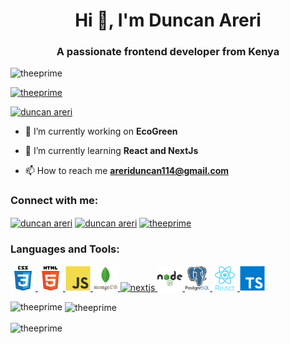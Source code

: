 <h1 align="center">Hi 👋, I'm Duncan Areri</h1>
<h3 align="center">A passionate frontend developer from Kenya</h3>

<p align="left"> <img src="https://komarev.com/ghpvc/?username=theeprime&label=Profile%20views&color=0e75b6&style=flat" alt="theeprime" /> </p>

<p align="left"> <a href="https://github.com/ryo-ma/github-profile-trophy"><img src="https://github-profile-trophy.vercel.app/?username=theeprime" alt="theeprime" /></a> </p>

<p align="left"> <a href="https://twitter.com/duncan areri" target="blank"><img src="https://img.shields.io/twitter/follow/duncan areri?logo=twitter&style=for-the-badge" alt="duncan areri" /></a> </p>

- 🔭 I’m currently working on **EcoGreen**

- 🌱 I’m currently learning **React and NextJs**

- 📫 How to reach me **areriduncan114@gmail.com**

<h3 align="left">Connect with me:</h3>
<p align="left">
<a href="https://twitter.com/duncan areri" target="blank"><img align="center" src="https://raw.githubusercontent.com/rahuldkjain/github-profile-readme-generator/master/src/images/icons/Social/twitter.svg" alt="duncan areri" height="30" width="40" /></a>
<a href="https://linkedin.com/in/duncan areri" target="blank"><img align="center" src="https://raw.githubusercontent.com/rahuldkjain/github-profile-readme-generator/master/src/images/icons/Social/linked-in-alt.svg" alt="duncan areri" height="30" width="40" /></a>
<a href="https://instagram.com/theeprime" target="blank"><img align="center" src="https://raw.githubusercontent.com/rahuldkjain/github-profile-readme-generator/master/src/images/icons/Social/instagram.svg" alt="theeprime" height="30" width="40" /></a>
</p>

<h3 align="left">Languages and Tools:</h3>
<p align="left"> <a href="https://www.w3schools.com/css/" target="_blank" rel="noreferrer"> <img src="https://raw.githubusercontent.com/devicons/devicon/master/icons/css3/css3-original-wordmark.svg" alt="css3" width="40" height="40"/> </a> <a href="https://www.w3.org/html/" target="_blank" rel="noreferrer"> <img src="https://raw.githubusercontent.com/devicons/devicon/master/icons/html5/html5-original-wordmark.svg" alt="html5" width="40" height="40"/> </a> <a href="https://developer.mozilla.org/en-US/docs/Web/JavaScript" target="_blank" rel="noreferrer"> <img src="https://raw.githubusercontent.com/devicons/devicon/master/icons/javascript/javascript-original.svg" alt="javascript" width="40" height="40"/> </a> <a href="https://www.mongodb.com/" target="_blank" rel="noreferrer"> <img src="https://raw.githubusercontent.com/devicons/devicon/master/icons/mongodb/mongodb-original-wordmark.svg" alt="mongodb" width="40" height="40"/> </a> <a href="https://nextjs.org/" target="_blank" rel="noreferrer"> <img src="https://cdn.worldvectorlogo.com/logos/nextjs-2.svg" alt="nextjs" width="40" height="40"/> </a> <a href="https://nodejs.org" target="_blank" rel="noreferrer"> <img src="https://raw.githubusercontent.com/devicons/devicon/master/icons/nodejs/nodejs-original-wordmark.svg" alt="nodejs" width="40" height="40"/> </a> <a href="https://www.postgresql.org" target="_blank" rel="noreferrer"> <img src="https://raw.githubusercontent.com/devicons/devicon/master/icons/postgresql/postgresql-original-wordmark.svg" alt="postgresql" width="40" height="40"/> </a> <a href="https://reactjs.org/" target="_blank" rel="noreferrer"> <img src="https://raw.githubusercontent.com/devicons/devicon/master/icons/react/react-original-wordmark.svg" alt="react" width="40" height="40"/> </a> <a href="https://www.typescriptlang.org/" target="_blank" rel="noreferrer"> <img src="https://raw.githubusercontent.com/devicons/devicon/master/icons/typescript/typescript-original.svg" alt="typescript" width="40" height="40"/> </a> </p>

<p><img align="left" src="https://github-readme-stats.vercel.app/api/top-langs?username=theeprime&show_icons=true&locale=en&layout=compact" alt="theeprime" /></p>

<p>&nbsp;<img align="center" src="https://github-readme-stats.vercel.app/api?username=theeprime&show_icons=true&locale=en" alt="theeprime" /></p>

<p><img align="center" src="https://github-readme-streak-stats.herokuapp.com/?user=theeprime&" alt="theeprime" /></p>
